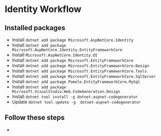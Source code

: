 # Identity Workflow

## Installed packages

- Install `dotnet add package Microsoft.AspNetCore.Identity`
- Install `dotnet add package Microsoft.AspNetCore.Identity.EntityFrameworkCore`
- Install `Microsoft.AspNetCore.Identity.UI`
- Install `dotnet add package Microsoft.EntityFrameworkCore`
- Install `dotnet add package Microsoft.EntityFrameworkCore.Design`
- Install `dotnet add package Microsoft.EntityFrameworkCore.Tools`
- Install `dotnet add package Microsoft.EntityFrameworkCore.SqlServer`
- Install `dotnet add package Pomelo.EntityFrameworkCore.MySql`
- Install `dotnet add package Microsoft.VisualStudio.Web.CodeGeneration.Design`
- Install `dotnet tool install -g dotnet-aspnet-codegenerator`
- Update `dotnet tool update -g  dotnet-aspnet-codegenerator`

## Follow these steps

- 